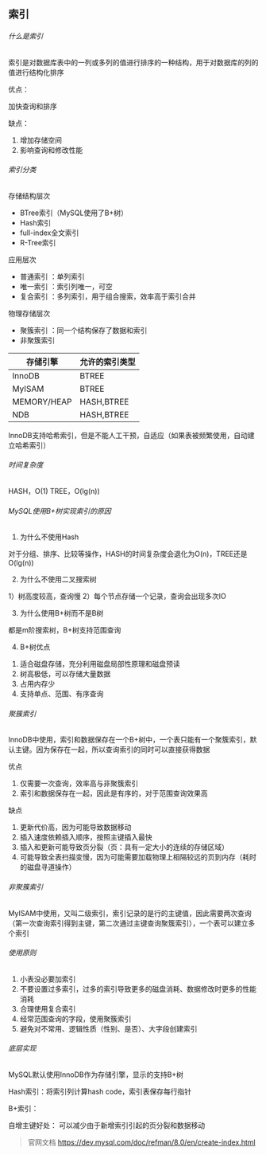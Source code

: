 索引
-

###### 什么是索引

索引是对数据库表中的一列或多列的值进行排序的一种结构，用于对数据库的列的值进行结构化排序

优点：

加快查询和排序

缺点：

1. 增加存储空间
2. 影响查询和修改性能

###### 索引分类

存储结构层次

- BTree索引（MySQL使用了B+树）
- Hash索引
- full-index全文索引
- R-Tree索引

应用层次

- 普通索引 ：单列索引
- 唯一索引 ：索引列唯一，可空
- 复合索引 ：多列索引，用于组合搜索，效率高于索引合并

物理存储层次

- 聚簇索引 ：同一个结构保存了数据和索引
- 非聚簇索引

|存储引擎|允许的索引类型|
|---|---|
|InnoDB|BTREE|
|MyISAM|BTREE|
|MEMORY/HEAP|HASH,BTREE|
|NDB|HASH,BTREE|

InnoDB支持哈希索引，但是不能人工干预，自适应（如果表被频繁使用，自动建立哈希索引）

###### 时间复杂度

HASH，O(1)
TREE，O(lg(n))

###### MySQL使用B+树实现索引的原因

1. 为什么不使用Hash

对于分组、排序、比较等操作，HASH的时间复杂度会退化为O(n)，TREE还是O(lg(n))

2. 为什么不使用二叉搜索树

1）树高度较高，查询慢
2）每个节点存储一个记录，查询会出现多次IO

3. 为什么使用B+树而不是B树

都是m阶搜索树，B+树支持范围查询

4. B+树优点

1) 适合磁盘存储，充分利用磁盘局部性原理和磁盘预读
2) 树高极低，可以存储大量数据
3) 占用内存少
4) 支持单点、范围、有序查询

###### 聚簇索引

InnoDB中使用，索引和数据保存在一个B+树中，一个表只能有一个聚簇索引，默认主键。因为保存在一起，所以查询索引的同时可以直接获得数据

优点

1. 仅需要一次查询，效率高与非聚簇索引
2. 索引和数据保存在一起，因此是有序的，对于范围查询效果高

缺点

1. 更新代价高，因为可能导致数据移动
2. 插入速度依赖插入顺序，按照主键插入最快
3. 插入和更新可能导致页分裂（页：具有一定大小的连续的存储区域）
4. 可能导致全表扫描变慢，因为可能需要加载物理上相隔较远的页到内存（耗时的磁盘寻道操作）

###### 非聚簇索引

MyISAM中使用，又叫二级索引，索引记录的是行的主键值，因此需要两次查询（第一次查询索引得到主键，第二次通过主键查询聚簇索引），一个表可以建立多个索引

###### 使用原则

1. 小表没必要加索引
2. 不要设置过多索引，过多的索引导致更多的磁盘消耗、数据修改时更多的性能消耗
3. 合理使用复合索引
4. 经常范围查询的字段，使用聚簇索引
5. 避免对不常用、逻辑性质（性别、是否）、大字段创建索引

###### 底层实现

MySQL默认使用InnoDB作为存储引擎，显示的支持B+树

Hash索引：将索引列计算hash code，索引表保存每行指针

B+索引：

自增主键好处： 可以减少由于新增索引引起的页分裂和数据移动

> 官网文档 https://dev.mysql.com/doc/refman/8.0/en/create-index.html